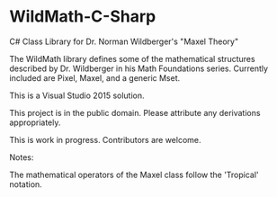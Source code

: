 # WildMath-C-Sharp
C# Class Library for Dr. Norman Wildberger's "Maxel Theory"

The WildMath library defines some of the mathematical structures described by Dr. Wildberger in his Math Foundations series.
Currently included are Pixel, Maxel, and a generic Mset.

This is a Visual Studio 2015 solution.

This project is in the public domain. Please attribute any derivations appropriately.

This is work in progress. Contributors are welcome.

Notes:

The mathematical operators of the Maxel class follow the 'Tropical' notation.
